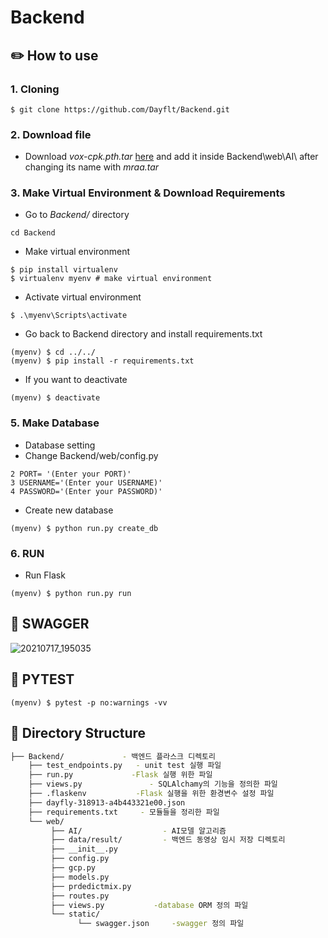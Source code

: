 # Backend

## ✏️ How to use 
### 1. Cloning
```
$ git clone https://github.com/Dayflt/Backend.git
```
### 2. Download file
- Download *vox-cpk.pth.tar* [here](https://drive.google.com/drive/folders/1PyQJmkdCsAkOYwUyaj_l-l0as-iLDgeH) and add it inside Backend\web\AI\ after changing its name with *mraa.tar*

### 3. Make Virtual Environment & Download Requirements
+ Go to *Backend/* directory
```
cd Backend
```
+ Make virtual environment
```
$ pip install virtualenv
$ virtualenv myenv # make virtual environment
```
+ Activate virtual environment
```
$ .\myenv\Scripts\activate
```
+ Go back to Backend directory and install requirements.txt
```
(myenv) $ cd ../../
(myenv) $ pip install -r requirements.txt 
```
+ If you want to deactivate
```
(myenv) $ deactivate
```
### 5. Make Database

+ Database setting
+ Change Backend/web/config.py
```
2 PORT= '(Enter your PORT)'
3 USERNAME='(Enter your USERNAME)'
4 PASSWORD='(Enter your PASSWORD)'
```
+ Create new database
```
(myenv) $ python run.py create_db
```

### 6. RUN
+ Run Flask
```
(myenv) $ python run.py run
```


## 📗 SWAGGER
![20210717_195035](https://user-images.githubusercontent.com/79822913/126034610-20bff471-7e80-48c8-88f8-c30e28dfd37d.png)
## 🧾 PYTEST
```
(myenv) $ pytest -p no:warnings -vv
```

## 🔧 Directory Structure
```bash
├── Backend/             - 백엔드 플라스크 디렉토리
    ├── test_endpoints.py   - unit test 실행 파일
    ├── run.py             -Flask 실행 위한 파일
    ├── views.py               - SQLAlchamy의 기능을 정의한 파일
    ├── .flaskenv           -Flask 실행을 위한 환경변수 설정 파일
    ├── dayfly-318913-a4b443321e00.json         
    ├── requirements.txt     - 모듈들을 정리한 파일
    └── web/
         ├── AI/                  - AI모델 알고리즘
         ├── data/result/         - 백엔드 동영상 임시 저장 디렉토리
         ├── __init__.py        
         ├── config.py
         ├── gcp.py
         ├── models.py
         ├── prdedictmix.py
         ├── routes.py
         ├── views.py           -database ORM 정의 파일
         └── static/
               └── swagger.json     -swagger 정의 파일
 ```

